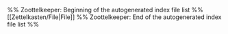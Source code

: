 %% Zoottelkeeper: Beginning of the autogenerated index file list  %%
 [[Zettelkasten/File|File]]
%% Zoottelkeeper: End of the autogenerated index file list  %%
